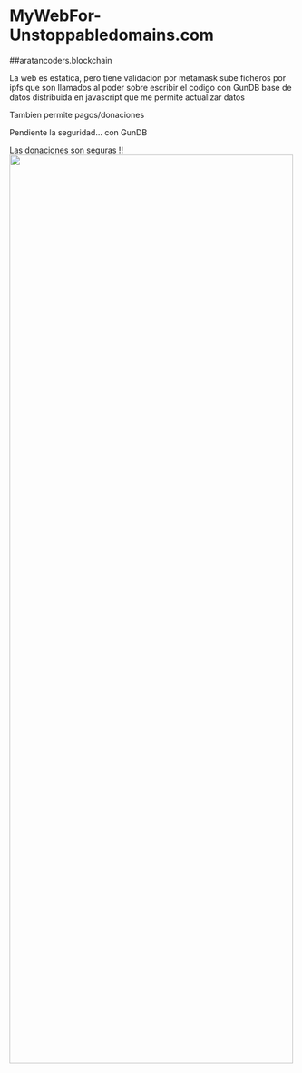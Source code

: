 # MyWebFor-Unstoppabledomains.com
##aratancoders.blockchain

La web es estatica, pero tiene validacion por metamask
sube ficheros por ipfs que son llamados al poder sobre escribir el codigo con GunDB
base de datos distribuida en javascript que me permite actualizar datos 

Tambien permite pagos/donaciones

Pendiente la seguridad... con GunDB

Las donaciones son seguras !!
<img src="https://raw.githubusercontent.com/aratan/MyWebFor-Unstoppabledomains.com/main/FireShot%20Capture%20001%20-%20Hello%2C%20world!_%20-%20bafybeidjsvh7dpyv7zp2cx32xcvxwxk4wekg6qs6stn5ymvm6le5yscdpu.ipfs.localhost.png" width="500" height="1600">
